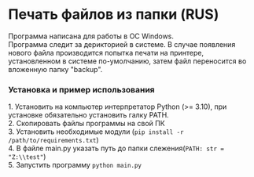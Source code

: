 # Печать файлов из папки (RUS)

Программа написана для работы в OC Windows.</br>
Программа следит за дерикторией в системе. В случае появления нового
файла производится попытка печати на принтере, установленном в 
системе по-умолчанию, затем файл переносится во вложенную папку 
"backup".</br>

<H3>Установка и пример использования</H3>
1. Установить на компьютер интерпретатор Python (>= 3.10), при установке
обязательно установить галку PATH.</br>
2. Скопировать файлы программы на свой ПК</br>
3. Установить необходимые модули (<code>pip install -r /path/to/requirements.txt</code>)</br>
4. В файле main.py указать путь до папки слежения(<code>PATH: str = "Z:\\test"</code>)</br>
5. Запустить программу <code>python main.py</code></br>

